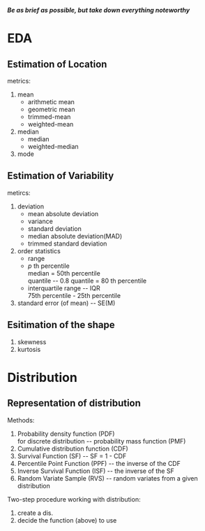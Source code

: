 ***Be as brief as possible, but take down everything noteworthy***

# EDA

## Estimation of Location
metrics:  
1. mean  
    * arithmetic mean
    * geometric mean
    * trimmed-mean
    * weighted-mean
2. median  
    * median
    * weighted-median
3. mode

## Estimation of Variability
metircs:
1. deviation  
    * mean absolute deviation
    * variance
    * standard deviation
    * median absolute deviation(MAD)
    * trimmed standard deviation
2. order statistics  
    * range
    * $p$ th percentile  
        median = 50th percentile  
        quantile -- 0.8 quantile = 80 th percentile
    * interquartile range -- IQR  
        75th percentile - 25th percentile
3. standard error (of mean) -- SE(M)

## Esitimation of the shape
1. skewness
2. kurtosis

# Distribution

## Representation of distribution

Methods:  
1. Probability density function (PDF)  
    for discrete distribution -- probability mass function (PMF)
2. Cumulative distribution function (CDF)
3. Survival Function (SF) -- SF = 1 - CDF
4. Percentile Point Function (PPF) -- the inverse of the CDF
5. Inverse Survival Function (ISF) -- the inverse of the SF
6. Random Variate Sample (RVS) -- random variates from a given distribution

Two-step procedure working with distribution:  
1. create a dis.
2. decide the function (above) to use
